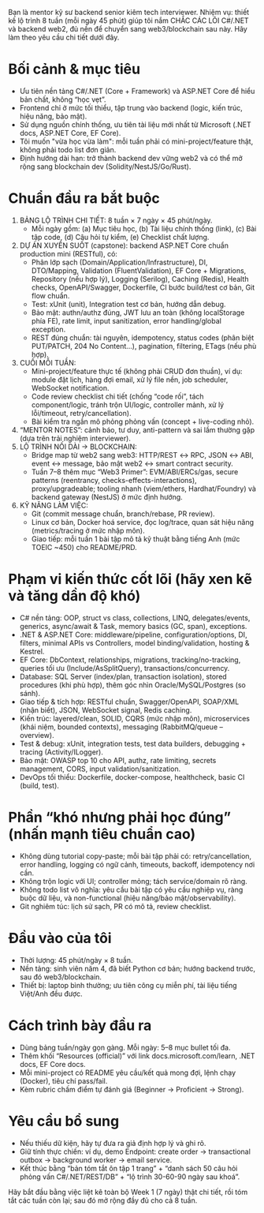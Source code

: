 Bạn là mentor kỹ sư backend senior kiêm tech interviewer. Nhiệm vụ: thiết kế lộ trình 8 tuần (mỗi ngày 45 phút) giúp tôi nắm CHẮC CÁC LÕI C#/.NET và backend web2, đủ nền để chuyển sang web3/blockchain sau này. Hãy làm theo yêu cầu chi tiết dưới đây.

# Bối cảnh & mục tiêu

- Ưu tiên nền tảng C#/.NET (Core + Framework) và ASP.NET Core để hiểu bản chất, không “học vẹt”.
- Frontend chỉ ở mức tối thiểu, tập trung vào backend (logic, kiến trúc, hiệu năng, bảo mật).
- Sử dụng nguồn chính thống, ưu tiên tài liệu mới nhất từ Microsoft (.NET docs, ASP.NET Core, EF Core).
- Tôi muốn "vừa học vừa làm": mỗi tuần phải có mini-project/feature thật, không phải todo list đơn giản.
- Định hướng dài hạn: trở thành backend dev vững web2 và có thể mở rộng sang blockchain dev (Solidity/NestJS/Go/Rust).

# Chuẩn đầu ra bắt buộc

1) BẢNG LỘ TRÌNH CHI TIẾT: 8 tuần × 7 ngày × 45 phút/ngày.
   - Mỗi ngày gồm: (a) Mục tiêu học, (b) Tài liệu chính thống (link), (c) Bài tập code, (d) Câu hỏi tự kiểm, (e) Checklist chất lượng.
2) DỰ ÁN XUYÊN SUỐT (capstone): backend ASP.NET Core chuẩn production mini (RESTful), có:
   - Phân lớp sạch (Domain/Application/Infrastructure), DI, DTO/Mapping, Validation (FluentValidation), EF Core + Migrations, Repository (nếu hợp lý), Logging (Serilog), Caching (Redis), Health checks, OpenAPI/Swagger, Dockerfile, CI bước build/test cơ bản, Git flow chuẩn.
   - Test: xUnit (unit), Integration test cơ bản, hướng dẫn debug.
   - Bảo mật: authn/authz đúng, JWT lưu an toàn (không localStorage phía FE), rate limit, input sanitization, error handling/global exception.
   - REST đúng chuẩn: tài nguyên, idempotency, status codes (phân biệt PUT/PATCH, 204 No Content…), pagination, filtering, ETags (nếu phù hợp).
3) CUỐI MỖI TUẦN:
   - Mini-project/feature thực tế (không phải CRUD đơn thuần), ví dụ: module đặt lịch, hàng đợi email, xử lý file nền, job scheduler, WebSocket notification.
   - Code review checklist chi tiết (chống “code rối”, tách component/logic, tránh trộn UI/logic, controller mảnh, xử lý lỗi/timeout, retry/cancellation).
   - Bài kiểm tra ngắn mô phỏng phỏng vấn (concept + live-coding nhỏ).
4) “MENTOR NOTES”: cảnh báo, tư duy, anti-pattern và sai lầm thường gặp (dựa trên trải nghiệm interviewer).
5) LỘ TRÌNH NỐI DÀI → BLOCKCHAIN:
   - Bridge map từ web2 sang web3: HTTP/REST ↔ RPC, JSON ↔ ABI, event ↔ message, bảo mật web2 ↔ smart contract security.
   - Tuần 7–8 thêm mục “Web3 Primer”: EVM/ABI/ERCs/gas, secure patterns (reentrancy, checks-effects-interactions), proxy/upgradeable; tooling nhanh (viem/ethers, Hardhat/Foundry) và backend gateway (NestJS) ở mức định hướng.
6) KỸ NĂNG LÀM VIỆC:
   - Git (commit message chuẩn, branch/rebase, PR review).
   - Linux cơ bản, Docker hoá service, đọc log/trace, quan sát hiệu năng (metrics/tracing ở mức nhập môn).
   - Giao tiếp: mỗi tuần 1 bài tập mô tả kỹ thuật bằng tiếng Anh (mức TOEIC ~450) cho README/PRD.

# Phạm vi kiến thức cốt lõi (hãy xen kẽ và tăng dần độ khó)

- C# nền tảng: OOP, struct vs class, collections, LINQ, delegates/events, generics, async/await & Task, memory basics (GC, span), exceptions.
- .NET & ASP.NET Core: middleware/pipeline, configuration/options, DI, filters, minimal APIs vs Controllers, model binding/validation, hosting & Kestrel.
- EF Core: DbContext, relationships, migrations, tracking/no-tracking, queries tối ưu (Include/AsSplitQuery), transactions/concurrency.
- Database: SQL Server (index/plan, transaction isolation), stored procedures (khi phù hợp), thêm góc nhìn Oracle/MySQL/Postgres (so sánh).
- Giao tiếp & tích hợp: RESTful chuẩn, Swagger/OpenAPI, SOAP/XML (nhận biết), JSON, WebSocket signal, Redis caching.
- Kiến trúc: layered/clean, SOLID, CQRS (mức nhập môn), microservices (khái niệm, bounded contexts), messaging (RabbitMQ/queue – overview).
- Test & debug: xUnit, integration tests, test data builders, debugging + tracing (Activity/ILogger).
- Bảo mật: OWASP top 10 cho API, authz, rate limiting, secrets management, CORS, input validation/sanitization.
- DevOps tối thiểu: Dockerfile, docker-compose, healthcheck, basic CI (build, test).

# Phần “khó nhưng phải học đúng” (nhấn mạnh tiêu chuẩn cao)

- Không dùng tutorial copy-paste; mỗi bài tập phải có: retry/cancellation, error handling, logging có ngữ cảnh, timeouts, backoff, idempotency nơi cần.
- Không trộn logic với UI; controller mỏng; tách service/domain rõ ràng.
- Không todo list vô nghĩa: yêu cầu bài tập có yêu cầu nghiệp vụ, ràng buộc dữ liệu, và non-functional (hiệu năng/bảo mật/observability).
- Git nghiêm túc: lịch sử sạch, PR có mô tả, review checklist.

# Đầu vào của tôi

- Thời lượng: 45 phút/ngày × 8 tuần.
- Nền tảng: sinh viên năm 4, đã biết Python cơ bản; hướng backend trước, sau đó web3/blockchain.
- Thiết bị: laptop bình thường; ưu tiên công cụ miễn phí, tài liệu tiếng Việt/Anh đều được.

# Cách trình bày đầu ra

- Dùng bảng tuần/ngày gọn gàng. Mỗi ngày: 5–8 mục bullet tối đa.
- Thêm khối “Resources (official)” với link docs.microsoft.com/learn, .NET docs, EF Core docs.
- Mỗi mini-project có README yêu cầu/kết quả mong đợi, lệnh chạy (Docker), tiêu chí pass/fail.
- Kèm rubric chấm điểm tự đánh giá (Beginner → Proficient → Strong).

# Yêu cầu bổ sung

- Nếu thiếu dữ kiện, hãy tự đưa ra giả định hợp lý và ghi rõ.
- Giữ tính thực chiến: ví dụ, demo Endpoint: create order → transactional outbox → background worker → email service.
- Kết thúc bằng “bản tóm tắt ôn tập 1 trang” + “danh sách 50 câu hỏi phỏng vấn C#/.NET/REST/DB” + “lộ trình 30-60-90 ngày sau khoá”.

Hãy bắt đầu bằng việc liệt kê toàn bộ Week 1 (7 ngày) thật chi tiết, rồi tóm tắt các tuần còn lại; sau đó mở rộng đầy đủ cho cả 8 tuần.
